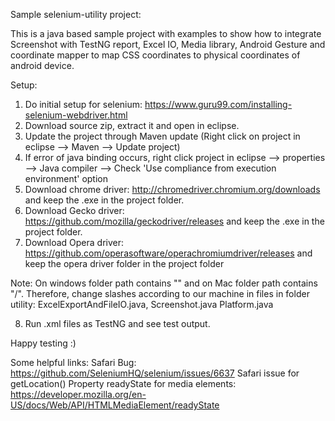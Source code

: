 Sample selenium-utility project:

This is a java based sample project with examples to show how to integrate Screenshot with TestNG report, Excel IO, Media library, Android Gesture and coordinate mapper to map CSS coordinates to physical coordinates of android device.

Setup:
1. Do initial setup for selenium: https://www.guru99.com/installing-selenium-webdriver.html
2. Download source zip, extract it and open in eclipse.
3. Update the project through Maven update (Right click on project in eclipse --> Maven --> Update project)
4. If error of java binding occurs, right click project in eclipse --> properties --> Java compiler --> Check 'Use compliance from execution environment' option
5. Download chrome driver: http://chromedriver.chromium.org/downloads and keep the .exe in the project folder.
6. Download Gecko driver: https://github.com/mozilla/geckodriver/releases and keep the .exe in the project folder.
7. Download Opera driver: https://github.com/operasoftware/operachromiumdriver/releases and keep the opera driver folder in the project folder 

Note: On windows folder path contains "\" and on Mac folder path contains "/".
Therefore, change slashes according to our machine in files in folder utility: ExcelExportAndFileIO.java, Screenshot.java
Platform.java

8. Run .xml files as TestNG and see test output.

Happy testing :)

Some helpful links: 
Safari Bug: https://github.com/SeleniumHQ/selenium/issues/6637 Safari issue for getLocation()
Property readyState for media elements: https://developer.mozilla.org/en-US/docs/Web/API/HTMLMediaElement/readyState
